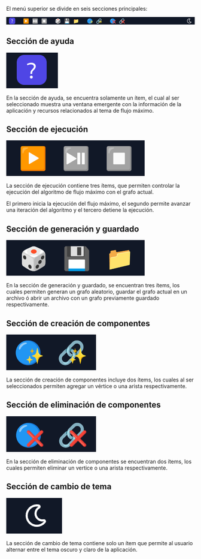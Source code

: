 El menú superior se divide en seis secciones principales:



![Menú superior](/img/Ayuda/App/MenuSuperior/MenuSuperior.png)



## Sección de ayuda



![Sección de Ayuda](/img/Ayuda/App/MenuSuperior/SeccionAyuda.png)



En la sección de ayuda, se encuentra solamente un ítem, el cual al ser seleccionado muestra una ventana emergente con la información de la aplicación y recursos relacionados al tema de flujo máximo.



## Sección de ejecución



![Sección de Ejecución](/img/Ayuda/App/MenuSuperior/SeccionEjecucion.png)



La sección de ejecución contiene tres ítems, que permiten controlar la ejecución del algoritmo de flujo máximo con el grafo actual.

El primero inicia la ejecución del flujo máximo, el segundo permite avanzar una iteración del algoritmo y el tercero detiene la ejecución.



## Sección de generación y guardado



![Sección de Generación y Guardado](/img/Ayuda/App/MenuSuperior/SeccionGeneracionyGuardado.png)



En la sección de generación y guardado, se encuentran tres ítems, los cuales permiten generan un grafo aleatorio, guardar el grafo actual en un archivo ó abrir un archivo con un grafo previamente guardado respectivamente.



## Sección de creación de componentes



![Sección de Creación de Componentes](/img/Ayuda/App/MenuSuperior/SeccionCreacionComponentes.png)



La sección de creación de componentes incluye dos ítems, los cuales al ser seleccionados permiten agregar un vértice o una arista respectivamente.



## Sección de eliminación de componentes



![Sección de Eliminación de Componentes](/img/Ayuda/App/MenuSuperior/SeccionEliminacionComponentes.png)



En la sección de eliminación de componentes se encuentran dos ítems, los cuales permiten eliminar un vertice o una arista respectivamente.



## Sección de cambio de tema



![Sección de Cambio de Tema](/img/Ayuda/App/MenuSuperior/SeccionCambioTema.png)



La sección de cambio de tema contiene solo un ítem que permite al usuario alternar entre el tema oscuro y claro de la aplicación.